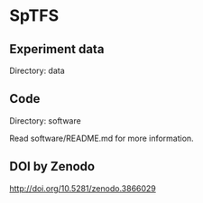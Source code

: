 # SpTFS

## Experiment data

Directory: data

## Code

Directory: software

Read software/README.md for more information.

## DOI by Zenodo

http://doi.org/10.5281/zenodo.3866029



